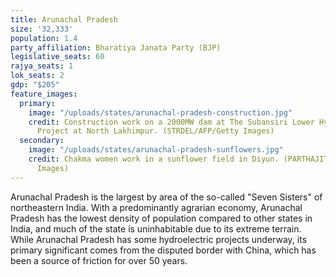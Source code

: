 ```yaml
---
title: Arunachal Pradesh
size: '32,333'
population: 1.4
party_affiliation: Bharatiya Janata Party (BJP)
legislative_seats: 60
rajya_seats: 1
lok_seats: 2
gdp: "$205"
feature_images:
  primary:
    image: "/uploads/states/arunachal-pradesh-construction.jpg"
    credit: Construction work on a 2000MW dam at The Subansiri Lower Hydroelectric
      Project at North Lakhimpur. (STRDEL/AFP/Getty Images)
  secondary:
    image: "/uploads/states/arunachal-pradesh-sunflowers.jpg"
    credit: Chakma women work in a sunflower field in Diyun. (PARTHAJIT DATTA/AFP/Getty
      Images)
---
```


Arunachal Pradesh is the largest by area of the so-called "Seven Sisters" of northeastern India. With a predominantly agrarian economy, Arunachal Pradesh has the lowest density of population compared to other states in India, and much of the state is uninhabitable due to its extreme terrain. While Arunachal Pradesh has some hydroelectric projects underway, its primary significant comes from the disputed border with China, which has been a source of friction for over 50 years.
